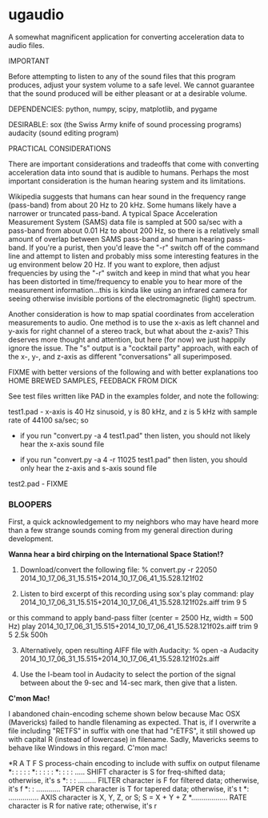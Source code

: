 # ugaudio
A somewhat magnificent application for converting acceleration data to audio files.

IMPORTANT

Before attempting to listen to any of the sound files that this program
produces, adjust your system volume to a safe level.  We cannot guarantee
that the sound produced will be either pleasant or at a desirable volume.

DEPENDENCIES: python, numpy, scipy, matplotlib, and pygame

DESIRABLE:
sox (the Swiss Army knife of sound processing programs)
audacity (sound editing program)

PRACTICAL CONSIDERATIONS

There are important considerations and tradeoffs that come with converting
acceleration data into sound that is audible to humans. Perhaps the most
important consideration is the human hearing system and its limitations.

Wikipedia suggests that humans can hear sound in the frequency range (pass-band)
from about 20 Hz to 20 kHz. Some humans likely have a narrower or truncated
pass-band. A typical Space Acceleration Measurement System (SAMS) data file is
sampled at 500 sa/sec with a pass-band from about 0.01 Hz to about 200 Hz, so
there is a relatively small amount of overlap between SAMS pass-band and human
hearing pass-band. If you're a purist, then you'd leave the "-r" switch off of
the command line and attempt to listen and probably miss some interesting
features in the ug environment below 20 Hz. If you want to explore, then adjust
frequencies by using the "-r" switch and keep in mind that what you hear has
been distorted in time/frequency to enable you to hear more of the measurement
information...this is kinda like using an infrared camera for seeing otherwise
invisible portions of the electromagnetic (light) spectrum.

Another consideration is how to map spatial coordinates from acceleration
measurements to audio. One method is to use the x-axis as left channel and
y-axis for right channel of a stereo track, but what about the z-axis? This
deserves more thought and attention, but here (for now) we just happily ignore
the issue. The "s" output is a "cocktail party" approach, with each of the x-,
y-, and z-axis as different "conversations" all superimposed.

FIXME with better versions of the following and with better explanations too
HOME BREWED SAMPLES, FEEDBACK FROM DICK

See test files written like PAD in the examples folder, and note the following:

test1.pad - x-axis is 40 Hz sinusoid, y is 80 kHz, and z is 5 kHz with sample
rate of 44100 sa/sec; so

- if you run "convert.py -a 4 test1.pad"
then listen, you should not likely hear the x-axis sound file

- if you run "convert.py -a 4 -r 11025 test1.pad"
then listen, you should only hear the z-axis and s-axis sound file

test2.pad - FIXME


### BLOOPERS ###
 
First, a quick acknowledgement to my neighbors who may have heard more than a
few strange sounds coming from my general direction during development.

**Wanna hear a bird chirping on the International Space Station!?**

1. Download/convert the following file:
% convert.py -r 22050 2014_10_17_06_31_15.515+2014_10_17_06_41_15.528.121f02

2. Listen to bird excerpt of this recording using sox's play command:
play 2014_10_17_06_31_15.515+2014_10_17_06_41_15.528.121f02s.aiff trim 9 5

or this command to apply band-pass filter (center = 2500 Hz, width = 500 Hz)
play 2014_10_17_06_31_15.515+2014_10_17_06_41_15.528.121f02s.aiff trim 9 5 2.5k 500h

3. Alternatively, open resulting AIFF file with Audacity:
% open -a Audacity 2014_10_17_06_31_15.515+2014_10_17_06_41_15.528.121f02s.aiff

3. Use the I-beam tool in Audacity to select the portion of the signal between
about the 9-sec and 14-sec mark, then give that a listen.

**C'mon Mac!**

I abandoned chain-encoding scheme shown below because Mac OSX (Mavericks)
failed to handle filenaming as expected. That is, if I overwrite a file
including "RETFS" in suffix with one that had "rETFS", it still showed up with
capital R (instead of lowercase) in filename. Sadly, Mavericks seems to behave
like Windows in this regard.  C'mon mac!

*R A T F S  process-chain encoding to include with suffix on output filename
*: : : : :
*: : : : :
*: : : : ..... SHIFT character is S for freq-shifted data; otherwise, it's s
*: : : ......... FILTER character is F for filtered data; otherwise, it's f
*: : ............ TAPER character is T for tapered data; otherwise, it's t
*: ............... AXIS character is X, Y, Z, or S; S = X + Y + Z
*.................. RATE character is R for native rate; otherwise, it's r
